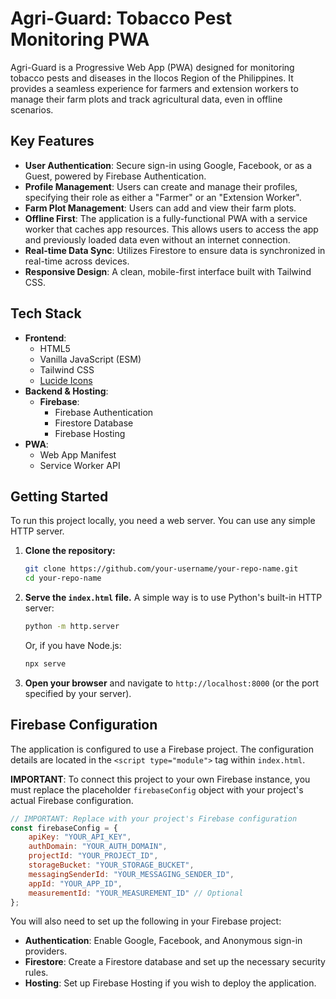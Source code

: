 # Agri-Guard: Tobacco Pest Monitoring PWA

Agri-Guard is a Progressive Web App (PWA) designed for monitoring tobacco pests and diseases in the Ilocos Region of the Philippines. It provides a seamless experience for farmers and extension workers to manage their farm plots and track agricultural data, even in offline scenarios.

## Key Features

- **User Authentication**: Secure sign-in using Google, Facebook, or as a Guest, powered by Firebase Authentication.
- **Profile Management**: Users can create and manage their profiles, specifying their role as either a "Farmer" or an "Extension Worker".
- **Farm Plot Management**: Users can add and view their farm plots.
- **Offline First**: The application is a fully-functional PWA with a service worker that caches app resources. This allows users to access the app and previously loaded data even without an internet connection.
- **Real-time Data Sync**: Utilizes Firestore to ensure data is synchronized in real-time across devices.
- **Responsive Design**: A clean, mobile-first interface built with Tailwind CSS.

## Tech Stack

- **Frontend**:
  - HTML5
  - Vanilla JavaScript (ESM)
  - Tailwind CSS
  - [Lucide Icons](https://lucide.dev/)
- **Backend & Hosting**:
  - **Firebase**:
    - Firebase Authentication
    - Firestore Database
    - Firebase Hosting
- **PWA**:
  - Web App Manifest
  - Service Worker API

## Getting Started

To run this project locally, you need a web server. You can use any simple HTTP server.

1. **Clone the repository:**
   ```bash
   git clone https://github.com/your-username/your-repo-name.git
   cd your-repo-name
   ```

2. **Serve the `index.html` file.** A simple way is to use Python's built-in HTTP server:
   ```bash
   python -m http.server
   ```
   Or, if you have Node.js:
   ```bash
   npx serve
   ```

3. **Open your browser** and navigate to `http://localhost:8000` (or the port specified by your server).

## Firebase Configuration

The application is configured to use a Firebase project. The configuration details are located in the `<script type="module">` tag within `index.html`.

**IMPORTANT**: To connect this project to your own Firebase instance, you must replace the placeholder `firebaseConfig` object with your project's actual Firebase configuration.

```javascript
// IMPORTANT: Replace with your project's Firebase configuration
const firebaseConfig = {
    apiKey: "YOUR_API_KEY",
    authDomain: "YOUR_AUTH_DOMAIN",
    projectId: "YOUR_PROJECT_ID",
    storageBucket: "YOUR_STORAGE_BUCKET",
    messagingSenderId: "YOUR_MESSAGING_SENDER_ID",
    appId: "YOUR_APP_ID",
    measurementId: "YOUR_MEASUREMENT_ID" // Optional
};
```

You will also need to set up the following in your Firebase project:
- **Authentication**: Enable Google, Facebook, and Anonymous sign-in providers.
- **Firestore**: Create a Firestore database and set up the necessary security rules.
- **Hosting**: Set up Firebase Hosting if you wish to deploy the application.
